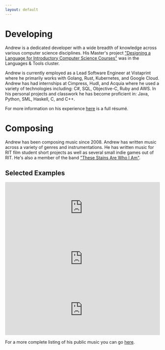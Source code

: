 ```yaml
---
layout: default
---
```


# [](#header-1)Developing

Andrew is a dedicated developer with a wide breadth of knowledge across various computer science disciplines. His Master's project ["Designing a Language for Introductory Computer Science Courses"](https://drive.google.com/file/d/0Bxl-2RCLwkvMaWRhc0NhS01RaGc/view?usp=sharing) was in the Languages & Tools cluster.

Andrew is currently employed as a Lead Software Engineer at Vistaprint where he primarily works with Golang, Rust, Kubernetes, and Google Cloud. Andrew has had internships at Cimpress, Hudl, and Acquia where he used a variety of technologies including: C#, SQL, Objective-C, Ruby and AWS. In his personal projects and classwork he has become proficient in: Java, Python, SML, Haskell, C, and C++. 

For more information on his experience [here](https://drive.google.com/file/d/1qF72K3clQN7LtkXAzuY0UgDtEuaRIFjN/view?usp=sharing) is a full résumé. 

# [](#header-1)Composing

Andrew has been composing music since 2008. Andrew has written music across a variety of genres and instrumentations. He has written music for RIT film student short projects as well as several small indie games out of RIT. He's also a member of the band ["These Stains Are Who I Am"](http://thesestains.com/).

## [](#header-2)Selected Examples

<iframe width="100%" height="166" scrolling="no" frameborder="no" src="https://w.soundcloud.com/player/?url=https%3A//api.soundcloud.com/tracks/325234437&amp;color=ff5500&amp;auto_play=false&amp;hide_related=true&amp;show_comments=false&amp;show_user=true&amp;show_reposts=false"></iframe>

<iframe width="100%" height="166" scrolling="no" frameborder="no" src="https://w.soundcloud.com/player/?url=https%3A//api.soundcloud.com/tracks/319619934&amp;color=ff5500&amp;auto_play=false&amp;hide_related=true&amp;show_comments=false&amp;show_user=true&amp;show_reposts=false"></iframe>

<iframe width="100%" height="166" scrolling="no" frameborder="no" src="https://w.soundcloud.com/player/?url=https%3A//api.soundcloud.com/tracks/303898904&amp;color=ff5500&amp;auto_play=false&amp;hide_related=true&amp;show_comments=false&amp;show_user=true&amp;show_reposts=false"></iframe>

For a more complete listing of his public music you can go [here](https://soundcloud.com/ajgajg1134).
